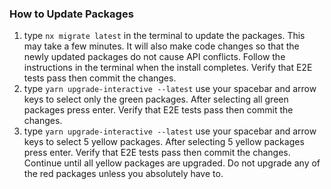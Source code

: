 ### How to Update Packages

1. type `nx migrate latest` in the terminal to update the packages. This may take a few minutes. It will also make code changes so that the newly updated packages do not cause API conflicts. Follow the instructions in the terminal when the install completes. Verify that E2E tests pass then commit the changes.
2. type `yarn upgrade-interactive --latest` use your spacebar and arrow keys to select only the green packages. After selecting all green packages press enter. Verify that E2E tests pass then commit the changes.
3. type `yarn upgrade-interactive --latest` use your spacebar and arrow keys to select 5 yellow packages. After selecting 5 yellow packages press enter. Verify that E2E tests pass then commit the changes. Continue until all yellow packages are upgraded. Do not upgrade any of the red packages unless you absolutely have to.
